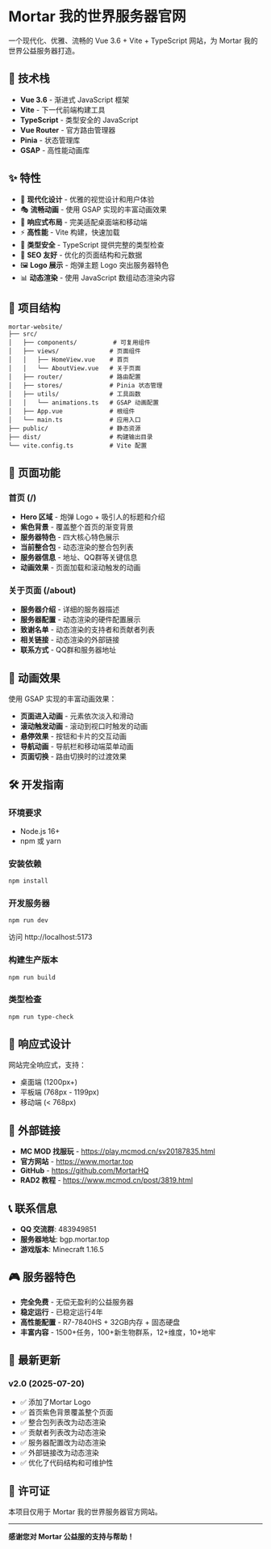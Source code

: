 # Mortar 我的世界服务器官网

一个现代化、优雅、流畅的 Vue 3.6 + Vite + TypeScript 网站，为 Mortar 我的世界公益服务器打造。

## 🚀 技术栈

- **Vue 3.6** - 渐进式 JavaScript 框架
- **Vite** - 下一代前端构建工具
- **TypeScript** - 类型安全的 JavaScript
- **Vue Router** - 官方路由管理器
- **Pinia** - 状态管理库
- **GSAP** - 高性能动画库

## ✨ 特性

- 🎨 **现代化设计** - 优雅的视觉设计和用户体验
- 🎭 **流畅动画** - 使用 GSAP 实现的丰富动画效果
- 📱 **响应式布局** - 完美适配桌面端和移动端
- ⚡ **高性能** - Vite 构建，快速加载
- 🔧 **类型安全** - TypeScript 提供完整的类型检查
- 🎯 **SEO 友好** - 优化的页面结构和元数据
- 🖼️ **Logo 展示** - 炮弹主题 Logo 突出服务器特色
- 📊 **动态渲染** - 使用 JavaScript 数组动态渲染内容

## 📁 项目结构

```
mortar-website/
├── src/
│   ├── components/          # 可复用组件
│   ├── views/              # 页面组件
│   │   ├── HomeView.vue    # 首页
│   │   └── AboutView.vue   # 关于页面
│   ├── router/             # 路由配置
│   ├── stores/             # Pinia 状态管理
│   ├── utils/              # 工具函数
│   │   └── animations.ts   # GSAP 动画配置
│   ├── App.vue             # 根组件
│   └── main.ts             # 应用入口
├── public/                 # 静态资源
├── dist/                   # 构建输出目录
└── vite.config.ts          # Vite 配置
```

## 🎯 页面功能

### 首页 (/)
- **Hero 区域** - 炮弹 Logo + 吸引人的标题和介绍
- **紫色背景** - 覆盖整个首页的渐变背景
- **服务器特色** - 四大核心特色展示
- **当前整合包** - 动态渲染的整合包列表
- **服务器信息** - 地址、QQ群等关键信息
- **动画效果** - 页面加载和滚动触发的动画

### 关于页面 (/about)
- **服务器介绍** - 详细的服务器描述
- **服务器配置** - 动态渲染的硬件配置展示
- **致谢名单** - 动态渲染的支持者和贡献者列表
- **相关链接** - 动态渲染的外部链接
- **联系方式** - QQ群和服务器地址

## 🎨 动画效果

使用 GSAP 实现的丰富动画效果：

- **页面进入动画** - 元素依次淡入和滑动
- **滚动触发动画** - 滚动到视口时触发的动画
- **悬停效果** - 按钮和卡片的交互动画
- **导航动画** - 导航栏和移动端菜单动画
- **页面切换** - 路由切换时的过渡效果

## 🛠️ 开发指南

### 环境要求
- Node.js 16+
- npm 或 yarn

### 安装依赖
```bash
npm install
```

### 开发服务器
```bash
npm run dev
```
访问 http://localhost:5173

### 构建生产版本
```bash
npm run build
```

### 类型检查
```bash
npm run type-check
```

## 📱 响应式设计

网站完全响应式，支持：
- 桌面端 (1200px+)
- 平板端 (768px - 1199px)
- 移动端 (< 768px)

## 🔗 外部链接

- **MC MOD 找服玩** - https://play.mcmod.cn/sv20187835.html
- **官方网站** - https://www.mortar.top
- **GitHub** - https://github.com/MortarHQ
- **RAD2 教程** - https://www.mcmod.cn/post/3819.html

## 📞 联系信息

- **QQ 交流群**: 483949851
- **服务器地址**: bgp.mortar.top
- **游戏版本**: Minecraft 1.16.5

## 🎮 服务器特色

- **完全免费** - 无偿无盈利的公益服务器
- **稳定运行** - 已稳定运行4年
- **高性能配置** - R7-7840HS + 32GB内存 + 固态硬盘
- **丰富内容** - 1500+任务，100+新生物群系，12+维度，10+地牢

## 🔄 最新更新

### v2.0 (2025-07-20)
- ✅ 添加了Mortar Logo
- ✅ 首页紫色背景覆盖整个页面
- ✅ 整合包列表改为动态渲染
- ✅ 贡献者列表改为动态渲染
- ✅ 服务器配置改为动态渲染
- ✅ 外部链接改为动态渲染
- ✅ 优化了代码结构和可维护性

## 📄 许可证

本项目仅用于 Mortar 我的世界服务器官方网站。

---

**感谢您对 Mortar 公益服的支持与帮助！**

